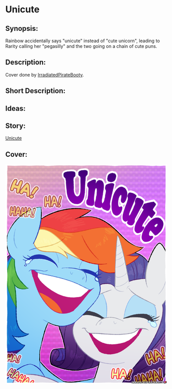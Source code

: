 # Unicute

## Synopsis:
Rainbow accidentally says "unicute" instead of "cute unicorn", leading to Rarity calling her "pegasilly" and the two going on a chain of cute puns.

## Description:


Cover done by [IrradiatedPirateBooty](https://irradiatedpiratebooty.tumblr.com).

## Short Description:


## Ideas:


## Story:
[Unicute](./unicute.md)

## Cover:
![cover](./unicute-cover.png)